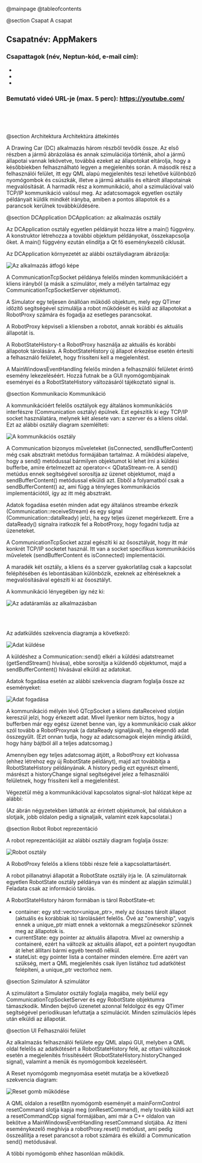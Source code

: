 @mainpage
@tableofcontents


@section Csapat A csapat

## Csapatnév: AppMakers

### Csapattagok (név, Neptun-kód, e-mail cím):
- 
- 
- 

### Bemutató videó URL-je (max. 5 perc): https://youtube.com/

<br /><br /><br />

@section Architektura Architektúra áttekintés

A Drawing Car (DC) alkalmazás három részből tevődik össze. Az első részben a jármű ábrázolása és annak szimulációja történik, ahol a jármű állapotai vannak lekövetve, továbbá ezeket az állapotokat eltárolja, hogy a későbbiekben felhasználható legyen a megjelenítés során. A második rész a felhasználói felület, itt egy QML alapú megjelenítés teszi lehetővé különböző nyomógombok és csúszkák, illetve a jármű aktuális és eltárolt állapotainak megvalósítását. A harmadik rész a kommunikáció, ahol a szimulációval való TCP/IP kommunikáció valósul meg. Az adatcsomagok egyetlen osztály példányait küldik mindkét irányba, amiben a pontos állapotok és a parancsok kerülnek továbbküldésére.

@section DCApplication DCApplication: az alkalmazás osztály

Az DCApplication osztály egyetlen példányát hozza létre a main() függvény. A konstruktor létrehozza a további objektum példányokat, összekapcsolja őket. A main() függvény ezután elindítja a Qt fő eseménykezelő ciklusát.

Az DCApplication környezetét az alábbi osztálydiagram ábrázolja:

![Az alkalmazás átfogó képe](diagrams/class_main.png)

A CommunicationTcpSocket példánya felelős minden kommunikációért a kliens irányból (a másik a szimulátor, mely a mélyén tartalmaz egy CommunicationTcpSocketServer objektumot).

A Simulator egy teljesen önállóan működő objektum, mely egy QTimer időzítő segítségével szimulálja a robot működését és küldi az állapotokat a RobotProxy számára és fogadja az esetleges parancsokat.

A RobotProxy képviseli a kliensben a robotot, annak korábbi és aktuális állapotát is.

A RobotStateHistory-t a RobotProxy használja az aktuális és korábbi állapotok tárolására. A RobotStateHistory új állapot érkezése esetén értesíti a felhasználó felületet, hogy frissíteni kell a megjelenítést.

A MainWindowsEventHandling felelős minden a felhasználói felületet érintő esemény lekezeléséért. Hozzá futnak be a GUI nyomógombjainak eseményei és a RobotStateHistory változásáról tájékoztató signal is.

@section Kommunikacio Kommunikáció 

A kommunikációért felelős osztályok egy általános kommunikációs interfészre (Communication osztály) épülnek. Ezt egészítik ki egy TCP/IP socket használatára, melynek két alesete van: a szerver és a kliens oldal. Ezt az alábbi osztály diagram szemlélteti:

![A kommunikációs osztály](diagrams/class_communication.png)

A Communication bizonyos műveleteket (isConnected, sendBufferContent) még csak absztrakt metódus formájában tartalmaz. A működési alapelve, hogy a send() metódussal bármilyen objektumot ki lehet írni a küldési bufferbe, amire értelmezett az operator<< QDataStream-re. A send() metúdus ennek segítségével sorosítja az üzenet objektumot, majd a sendBufferContent() metódussal elküldi azt. Ebből a folyamatból csak a sendBufferContent() az, ami függ a tényleges kommunikációs implementációtól, így az itt még absztrakt.

Adatok fogadása esetén minden adat egy általános streambe érkezik (Communication::receiveStream) és egy signal (Communication::dataReady) jelzi, ha egy teljes üzenet megérkezett. Erre a dataReady() signalra iratkozik fel a RobotProxy, hogy fogadni tudja az üzeneteket.

A CommunicationTcpSocket azzal egészíti ki az ősosztályát, hogy itt már konkrét TCP/IP socketet használ. Itt van a socket specifikus kommunikációs műveletek (sendBufferContent és isConnected) implementációi.

A maradék két osztály, a kliens és a szerver gyakorlatilag csak a kapcsolat felépítésében és lebontásában különbözik, ezeknek az eltéréseknek a megvalósításával egészíti ki az ősosztályt.

A kommunikáció lényegében így néz ki:

![Az adatáramlás az alkalmazásban](diagrams/sequence_datastream.png)

<br /><br />

Az adatküldés szekvencia diagramja a következő:

![Adat küldése](diagrams/send_SequenceDiagram.png)

A küldéshez a Communication::send() elkéri a küldési adatstreamet (getSendStream() hívása), ebbe sorosítja a küldendő objektumot, majd a sendBufferContent() hívásával elküldi az adatokat.

Adatok fogadása esetén az alábbi szekvencia diagram foglalja össze az eseményeket:

![Adat fogadása](diagrams/receive_SequenceDiagram.png)

A kommunikáció mélyén lévő QTcpSocket a kliens dataReceived slotján kereszül jelzi, hogy érkezett adat. Mivel ilyenkor nem biztos, hogy a bufferben már egy egész üzenet benne van, így a kommunikáció csak akkor szól tovább a RobotProxynak (a dataReady signaljával), ha elegendő adat összegyűlt. (Ezt onnan tudja, hogy az adatcsomagok elején mindig átküldi, hogy hány bájtból áll a teljes adatcsomag.)

Amennyiben egy teljes adatcsomag átjött, a RobotProxy ezt kiolvassa (ehhez létrehoz egy új RobotState példányt), majd azt továbbítja a RobotStateHistory példányának. A history pedig ezt egyrészt elmenti, másrészt a historyChange signal segítségével jelez a felhasználói felületnek, hogy frissíteni kell a megjelenítést.

Végezetül még a kommunikációval kapcsolatos signal-slot hálózat képe az alábbi:

(Az ábrán négyzetekben láthatók az érintett objektumok, bal oldalukon a slotjaik, jobb oldalon pedig a signaljaik, valamint ezek kapcsolatai.)

@section Robot Robot reprezentáció

A robot reprezentációját az alábbi osztály diagram foglalja össze:

![Robot osztály](diagrams/robot_ClassDiagram.png)

A RobotProxy felelős a kliens többi része felé a kapcsolattartásért.

A robot pillanatnyi állapotát a RobotState osztály írja le. (A szimulátornak egyetlen RobotState osztály példánya van és mindent az alapján szimulál.) Feladata csak az információ tárolás.

A RobotStateHistory három formában is tárol RobotState-et:

  * container: egy std::vector<unique_ptr>, mely az összes tárolt állapot (aktuális és korábbiak is) tárolásáért felelős. Övé az "ownership", vagyis ennek a unique_ptr miatt ennek a vektornak a megszűnésekor szűnnek meg az állapotok is.
  * currentState: egy pointer az aktuális állapotra. Mivel az ownership a containeré, ezért ha változik az aktuális állapot, ezt a pointert nyugodtan át lehet állítani bármi egyéb teendő nélkül.
  * stateList: egy pointer lista a container minden elemére. Erre azért van szükség, mert a QML megjelenítés csak ilyen listához tud adatkötést felépíteni, a unique_ptr vectorhoz nem. 

@section Szimulator A szimulátor

A szimulátort a Simulator osztály foglalja magába, mely belül egy CommunicationTcpSocketServer és egy RobotState objektumra támaszkodik. Minden bejövő üzenetet azonnal feldolgoz és egy QTimer segítségével periodikusan lefuttatja a szimulációt. Minden szimulációs lépés után elküldi az állapotát.

@section UI Felhasználói felület

Az alkalmazás felhasználói felülete egy QML alapú GUI, melyben a QML oldal felelős az adatkötésért a RobotStateHistory felé, az ottani változások esetén a megjelenítés frissítéséért (RobotStateHistory.historyChanged signal), valamint a menük és nyomógombok kezeléséért.

A Reset nyomógomb megnyomása esetét mutatja be a következő szekvencia diagram:

![Reset gomb működése](diagrams/reset_SequenceDiagram.png)

A QML oldalon a resetBtn nyomógomb eseményét a mainFormControl resetCommand slotja kapja meg (onResetCommand), mely tovább küldi azt a resetCommandCpp signal formájában, ami már a C++ oldalon van bekötve a MainWindowsEventHandling resetCommand slotjába. Az itteni eseménykezelő meghívja a robotProxy.reset() metódust, ami pedig összeállítja a reset parancsot a robot számára és elküldi a Communication send() metódusával.

A többi nyomógomb ehhez hasonlóan működik.

